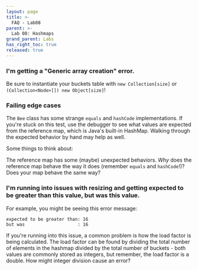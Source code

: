 ```yaml
---
layout: page
title: >-
  FAQ - Lab08 
parent: >-
  Lab 08: Hashmaps
grand_parent: Labs
has_right_toc: true
released: true
---
```


### I'm getting a "Generic array creation" error.

Be sure to instantiate your buckets table with `new Collection[size]` or `(Collection<Node>[]) new Object[size]`!

### Failing edge cases

The `Bee` class has some strange `equals` and `hashCode` implementations. If you're stuck on this test, use the debugger to see what values are expected from the reference map, which is Java's built-in HashMap. Walking through the expected behavior by hand may help as well.

Some things to think about:

The reference map has some (maybe) unexpected behaviors. _Why_ does the reference map behave the way it does (remember `equals` and `hashCode`!)?
Does your map behave the same way?

### I'm running into issues with resizing and getting expected to be greater than this value, but was this value.

For example, you might be seeing this error message:

```shell
expected to be greater than: 16
but was                    : 16
```

If you're running into this issue, a common problem is how the load factor is being calculated. The load
factor can be found by dividing the total number of elements in the hashmap divided by the total number
of buckets - both values are commonly stored as integers, but remember, the load factor is a double.
How might integer division cause an error?
